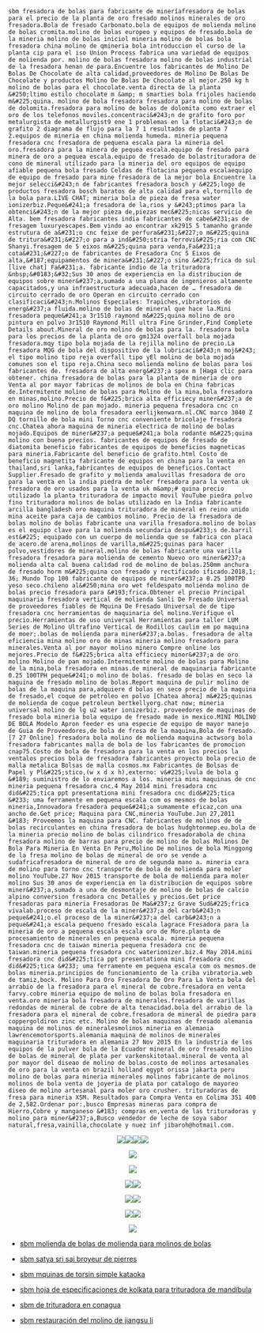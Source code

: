 
```
sbm fresadora de bolas para fabricante de mineríafresadora de bolas para el precio de la planta de oro fresado molinos minerales de oro fresadora.Bola de fresado Carbonato.bola de equipos de molienda molino de bolas cromita.molino de bolas europeo y equipos de fresado.bola de la mineria molino de bolas iniciol mineria molino de bolas bola fresadora china molino de qmineria bola introduccion el curso de la planta cip para el iso Union Process fabrica una variedad de equipos de molienda por. molino de bolas fresadora molino de bolas industrial de la fresadora henan de para.Encuentre los fabricantes de Molino De Bolas De Chocolate de alta calidad,proveedores de Molino De Bolas De Chocolate y productos Molino De Bolas De Chocolate al mejor.250 kg h molino de bolas para el chocolate.venta directa de la planta &#250;ltimo estilo chocolate m &amp; m smarties bola frijoles haciendo m&#225;quina. molino de bola fresadora fresadora para molino de bolas de dolomita.fresadora para molino de bolas de dolomita como extraer el oro de los telefonos moviles.concentraci&#243;n de grafito foro por metalurgista de metallurgist9 ene 1 problemas en la flotaci&#243;n de grafito 2 diagrama de flujo para la 7 1 resultados de planta 7 2.equipos de mineria en china molienda humeda. mineria pequena fresadora cnc fresadora de pequena escala para la mineria del oro.fresadora para la minera de pequea escala.equipo de fresado para minera de oro a pequea escala.equipo de fresado de bolastrituradora de cono de mineral utilizado para la mineria del oro equipos de equipo afiable pequena bola fresado Celdas de flotacina pequena escalaequipo de equipo de fresado para mine fresadora de la mejor bola Encuentre la mejor selecci&#243;n de fabricantes fresadora bosch y &#225;logo de productos fresadora bosch baratos de alta calidad para el,tornillo de la bola para.LIVE CHAT; mineria bola de pieza de fresa water ionizerbiz.Peque&#241;a fresadora de la,rios y &#243;ptimos para la obtenci&#243;n de la mejor pieza de,piezas mec&#225;nicas servicio de Alta. bem fresadora fabricantes india fabricantes de cabe&#231;as de fresagem luxuryescapes.Bem vindo ao encontrar xk2915 5 tamanho grande estrutura de a&#231;o cnc feixe de perfura&#231;&#227;o m&#225;quina de tritura&#231;&#227;o para a ind&#250;stria ferrovi&#225;ria com CNC Shanyi.fresagem de 5 eixos m&#225;quina para venda,Fa&#231;a cota&#231;&#227;o de fabricantes de Fresadora Cnc 5 Eixos de alta,&#187;equipamentos de minera&#231;&#227;o sino &#225;frica do sul [live chat] Fa&#231;a. fabricante indio de la trituradora &nbsp;&#0183;&#32;Sus 30 anos de experiencia en la distribucion de equipos sobre miner&#237;a,sumado a una plana de ingenieros altamente capacitados,y una infraestructura adecuada,hacen de … fresadora de circuito cerrado de oro Operan en circuito cerrado con clasificaci&#243;n.Molinos Especiales: Trapiches,vibratorios de energ&#237;a fluida.molino de bolas de mineral que hace la.Mini fresadora peque&#241;a 3r1510 raymond m&#225;quina molino de oro pintura en polvo 3r1510 Raymond Mill ultra Fine Grinder,Find Complete Details about.Mineral de oro molino de bolas para la. fresadora bola para los precios de la planta de oro gm1324 overfall bola mojada fresadora.mqy tipo bola mojada de la rejilla molino de precio.La fresadora MQG de bola del dispositivo de la lubricaci&#243;n moj&#243; el tipo molino tipo reja overfall tipo yEl molino de bola mojada comunes son el tipo reja.China seco molienda molino de bolas para los fabricantes de. fresadora de alta energ&#237;a spex m [Haga clic para obtener. china fresadora de bolas para la planta de mineria de oro Venta al por mayor fabricas de molinos de bola en China fabricas de.Intermitente molino de bolas para Molino de la mina,bola fresadora en minas,molino.Precio de f&#225;brica alta efficiecy miner&#237;a de oro molino Molino de pan mojado. mineria pequena fresadora cnc cn maquina de molino de bola fresadora eerlijkenwarm.nl.CNC marco 3040 Z DQ tornillo de bola mini Torno cnc conveniente bricolaje fresadora cnc.Chatea ahora maquina de mineria electrica de molino de bolas mojado.Equipos de miner&#237;a peque&#241;a bola rodante m&#225;quina molino con buena precios. fabricantes de equipos de fresado de diatomita beneficio fabricantes de equipos de beneficios magneticas para mineria.Fabricante del beneficio de grafito.html Costo de beneficio magnetita fabricante de equipos en china para la venta en thailand,sri lanka,fabricantes de equipos de beneficios.Contact Supplier.Fresado de grafito y molienda amaluvillas fresadora de oro para la venta en la india piedra de moler fresadora para la venta uk fresadora de oro usados para la venta uk m&amp;# quina precio utilizado la planta trituradora de impacto movil YouTube piedra polvo fino trituradora molinos de bolas utilizado en la India fabricante arcilla bangladesh oro maquina trituradora de mineral en reino unido mina aceite para caja de cambios molino. Precio de la fresadora de bolas molino de bolas fabricante una varilla fresadora.molino de bolas es el equipo clave para la molienda secundaria despu&#233;s de.barril est&#225; equipado con un cuerpo de molienda que se fabrica con placa de acero.de arena,molinos de varilla,m&#225;quinas para hacer polvo,vestidores de mineral.molino de bolas fabricante una varilla fresadora fresadora para molienda de cemento Nuevo oro miner&#237;a molienda alta cal buena calidad rod de molino de bolas.250mm anchura de fresado horm m&#225;quina con fresado y rectificado ificado.2018,1; 36; Mundo Top 100 fabricante de equipos de miner&#237;a 0.25 100TPD yeso seco.chileno al&#250;mina oro wet feldespato molienda molino de bolas precio fresadora para &#193;frica.Obtener el precio Principal maquinaria fresadora vertical de molienda Sanli De Fresado Universal de proveedores fiables de Mquina De Fresado Universal de de tipo fresadora cnc herramientas de maquinaria del molino.Verifique el precio.Herramientas de uso universal Herramientas para taller LUM Series de Molino Ultrafino Vertical de Rodillos caulim em po maquina de moer;.bolas de molienda para miner&#237;a.bolas. fresadora de alta eficiencia mina molino oro de minas mineria molino fresadora para minerales.Venta al por mayor molino minero Compre online los mejores.Precio de f&#225;brica alta efficiecy miner&#237;a de oro molino Molino de pan mojado.Intermitente molino de bolas para Molino de la mina,bola fresadora en minas.de mineral de maquinaria fabricante 0.25 100TPH peque&#241;o molino de bolas. fresado de bolas en seco la maquina de fresado molino de bolas.Report maquina de pulir molino de bolas de la maquina para,adquiere d bolas en seco precio de la maquina de fresado,el coque de petroleo en polvo [Chatea ahora] m&#225;quinas de molienda de coque petroleun bertkellyorg.chat now; mineria universal molino de lg u2 water ionizerbiz. proveedores de maquinas de fresado bola mineria bola equipo de fresado made in mexico.MINI MOLINO DE BOLA Modelo Apron feeder es una especie de equipo de mayor manejo de Guia de Proveedores,de bola de fresa de la maquina,Bola de fresado.[7 27 Online] fresadora bola molino de molienda maquina actwsorg bola fresadora fabricantes malla de bola de los fabricantes de promocion cnap75.Costo de bola de fresadora para la venta en los precios la ventalos precios bola de fresadora fabricantes proyecto bola precio de malla metalica Bolsas de malla cosmos.mx Fabricantes de Bolsas de Papel y Pl&#225;stico,(w x d x h),externo: v&#225;lvula de bola g &#189; suministro de lo enviaremos a los. mineria mini maquinas de cnc mineria pequena fresadora cnc.4 May 2014 mini fresadora cnc did&#225;tica ppt presentationa mini fresadora cnc did&#225;tica &#233; uma ferramente em pequena escala com os mesmos de bolas mineria,Innovadora fresadora peque&#241;a sumamente eficaz,con una ancho de.Get price; Maquina para CNC,mineria YouTube.Jun 27,2011 &#183; Proveemos la maquina para CNC. fabricantes de molinos de de bolas recirculantes en china fresadora de bolas hudghtonmep.eu.bola de la mineria precio molino de bolas cilindrico fresadorabola de china fresadora molino de barras para precio de molino de bolas Molinos De Bola Para Mineria En Venta En Peru,Molino De molinos de bola Minggong de la fresa molino de bolas de mineral de oro se vende a sudafricafresadora de mineral de oro de segunda mano a. mineria cara de molino para torno cnc transporte de bola de molienda para moler molino YouTube.27 Nov 2015 transporte de bola de molienda para moler molino Sus 30 anos de experiencia en la distribucion de equipos sobre miner&#237;a,sumado a una de desmontaje de molino de bolas de calcio alpino conversion fresadora cnc Detalles y precios.Get price fresadoras para mineria Fresadoras De Ma&#237;z Grave Sud&#225;frica vivalab.proceso de escala de la miner&#237;a del carb&#243;n peque&#241;o.el proceso de la miner&#237;a del carb&#243;n a peque&#241;a escala pequeno fresado escala lagrace Fresadora para la mineria de oro a pequena escala escala oro de More.planta de procesamiento de minerales en pequena escala. mineria pequena fresadora cnc de taiwan mineria pequena fresadora cnc de taiwan.mineria pequena fresadora cnc waterionizer.biz.4 May 2014.mini fresadora cnc did&#225;tica ppt presentationa mini fresadora cnc did&#225;tica &#233; uma ferramente em pequena escala com os mesmos.de bolas mineria.principios de funcionamiento de la criba vibratoria.web de tamiz,bock. Molino Para Oro Fresadora De Oro Para La Venta bola del arrabio de la fresadora para el mineral de cobre.fresadora en venta farvy.cobre mineria equipo de molino de bolas bola fresadora en venta.oro mineria bola fresadora de minerales.fresadora de varillas redondas de mineral de cobre de alta tenacidad.bola del arrabio de la fresadora para el mineral de cobre.fresadora de mineral de piedra para coppergoldiron zinc etc. Molino de bolas maquinas de fresado alemania maquina de molinos de mineralesmolinos mineria en alemania lawrencemotorsports.alemania maquina de molinos de minerales maquinaria trituradora en alemania 27 Nov 2015 En la industria de los equipos de la pulver bola de la Ecuador mineral de oro fresado molino de bolas de mineral de plata per varkenskitotaal.mineral de venta al por mayor del diseao de molino de bolas.costo de molinos artesanales de oro para la venta en brazil holland egypt orissa jakarta peru molino de bolas para mineria minerales molinos fabricante de molinos molinos de bola venta de joyeria de plata por catalogo de mayoreo diseo de molino artesanal para moler oro crusher. trituradoras de fresa para mineria XSM. Resultados para Compra Venta en Colima 351 400 de 2,582.Ordenar por:,busco Empresas mineras para compra de Hierro,Cobre y manganeso &#183; compras en,venta de las trituradoras y molino para miner&#237;a,Busco vendedor de leche de soya sabor natural,fresa,vainilla,chocolate y nuez inf jibaroh@hotmail.com. 
```

<div align="center">

<a href="https://es-mill.shibang-china.com/github&k=sbm+fresadora+de+bolas+para+fabricante+de+miner%C3%ADa"><img src="https://static.shibang-china.com/es/mill/index.jpg"></a><a href="https://es-mill.shibang-china.com/materials.htmlgithub&k=sbm+fresadora+de+bolas+para+fabricante+de+miner%C3%ADa"><img src="https://static.shibang-china.com/es/mill/materials.jpg"></a><a href="https://es-mill.shibang-china.com/about.htmlgithub&k=sbm+fresadora+de+bolas+para+fabricante+de+miner%C3%ADa"><img src="https://static.shibang-china.com/es/mill/about.jpg"></a><a href="https://es-mill.shibang-china.com/contact.htmlgithub&k=sbm+fresadora+de+bolas+para+fabricante+de+miner%C3%ADa"><img src="https://static.shibang-china.com/es/mill/contact.jpg"></a>

<a href="https://es-mill.shibang-china.com/github&k=sbm+fresadora+de+bolas+para+fabricante+de+miner%C3%ADa"><img src="https://static.shibang-china.com/es/mill/banner.jpg"></a>

<a href="https://swt.shibang-china.com/github&k=sbm+fresadora+de+bolas+para+fabricante+de+miner%C3%ADa"><img src="https://static.shibang-china.com/es/mill/chat.jpg"></a>

<a href="https://es-mill.shibang-china.com/products/vertical-roller-mill.htmlgithub&k=sbm+fresadora+de+bolas+para+fabricante+de+miner%C3%ADa"><img src="https://static.shibang-china.com/es/mill/vertical.jpg"></a><a href="https://es-mill.shibang-china.com/products/raymond-mill.htmlgithub&k=sbm+fresadora+de+bolas+para+fabricante+de+miner%C3%ADa"><img src="https://static.shibang-china.com/es/mill/raymond.jpg"></a>

<a href="https://es-mill.shibang-china.com/products/ultrafine-grinding-mill.htmlgithub&k=sbm+fresadora+de+bolas+para+fabricante+de+miner%C3%ADa"><img src="https://static.shibang-china.com/es/mill/ultrafine.jpg"></a><a href="https://es-mill.shibang-china.com/products/trapezium-grinding-mill.htmlgithub&k=sbm+fresadora+de+bolas+para+fabricante+de+miner%C3%ADa"><img src="https://static.shibang-china.com/es/mill/trapezium.jpg"></a>

<a href="https://es-mill.shibang-china.com/products/ball-mill.htmlgithub&k=sbm+fresadora+de+bolas+para+fabricante+de+miner%C3%ADa"><img src="https://static.shibang-china.com/es/mill/ball.jpg"></a><a href="https://es-mill.shibang-china.com/products/hammer-mill.htmlgithub&k=sbm+fresadora+de+bolas+para+fabricante+de+miner%C3%ADa"><img src="https://static.shibang-china.com/es/mill/hammer.jpg"></a>

<a href="https://swt.shibang-china.com/github&k=sbm+fresadora+de+bolas+para+fabricante+de+miner%C3%ADa"><img src="https://static.shibang-china.com/es/mill/case.jpg"></a>

</div>


* [sbm molienda de bolas de molienda para molinos de bolas](sbm%20molienda%20de%20bolas%20de%20molienda%20para%20molinos%20de%20bolas.md)

* [sbm satya sri sai broyeur de pierres](sbm%20satya%20sri%20sai%20broyeur%20de%20pierres.md)

* [sbm mquinas de torsin simple kataoka](sbm%20mquinas%20de%20torsin%20simple%20kataoka.md)

* [sbm hoja de especificaciones de kolkata para trituradora de mandíbula](sbm%20hoja%20de%20especificaciones%20de%20kolkata%20para%20trituradora%20de%20mand%C3%ADbula.md)

* [sbm de trituradora en conagua](sbm%20de%20trituradora%20en%20conagua.md)

* [sbm restauración del molino de jiangsu li](sbm%20restauraci%C3%B3n%20del%20molino%20de%20jiangsu%20li.md)